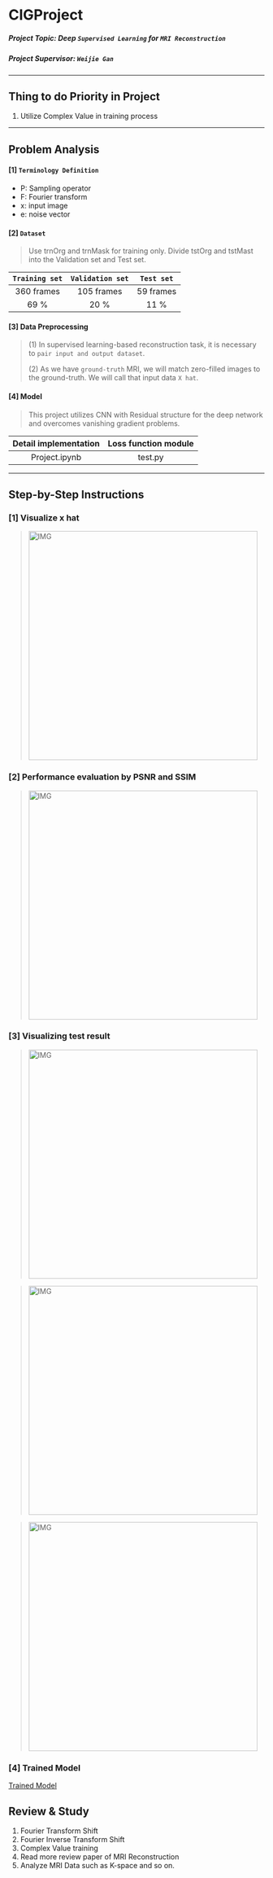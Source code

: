 # CIGProject

##### Project Topic:  Deep `Supervised Learning` for `MRI Reconstruction`

##### Project Supervisor: `Weijie Gan`

----
## Thing to do Priority in Project

1. Utilize Complex Value in training process
----

## Problem Analysis

#### [1] `Terminology Definition`
* P: Sampling operator
* F: Fourier transform
* x: input image
* e: noise vector



#### [2] `Dataset`

> Use trnOrg and trnMask for training only. Divide tstOrg and tstMast into the Validation set and Test set.

|      `Training set`  |         `Validation set` |      `Test set`  |
| :---:         |     :---:      |    :---:  |
| 360 frames    | 105 frames     | 59 frames |
| 69 %          | 20 %           | 11 %      |


#### [3] Data Preprocessing

> (1) In supervised learning-based reconstruction task, it is necessary to `pair input and output dataset`.
> 
> (2) As we have `ground-truth` MRI, we will match zero-filled images to the ground-truth. We will call that input data `X hat`.


#### [4] Model
> This project utilizes CNN with Residual structure for the deep network and overcomes vanishing gradient problems.



| Detail implementation  | Loss function module|
|          :---:         |          :---:      |
|       Project.ipynb    |         test.py     |


----


## Step-by-Step Instructions

### [1] Visualize x hat

> <img width="450" alt="IMG" src="https://user-images.githubusercontent.com/73331241/175949666-dd277fc1-9e96-4508-932c-935fb9f77cb0.png">

<!--
> <img width="450" alt="IMG" src="https://user-images.githubusercontent.com/73331241/175498260-77506634-dc1c-4194-b86b-f4d9671f3bfb.png">
-->

### [2] Performance evaluation by PSNR and SSIM

> <img width="450" alt="IMG" src="https://user-images.githubusercontent.com/73331241/176088132-40298521-2ac6-4d56-aaf8-074adcdaaacd.png">

### [3] Visualizing test result

> <img width="450" alt="IMG" src="https://user-images.githubusercontent.com/73331241/176088171-faab6e31-fbaa-45dd-b8e3-e25a53409e40.png">

> <img width="450" alt="IMG" src="https://user-images.githubusercontent.com/73331241/176088176-55728779-2b8c-4ceb-bcfc-cf8c070d2596.png">

> <img width="450" alt="IMG" src="https://user-images.githubusercontent.com/73331241/176088180-c8b486c0-e030-47d5-a804-11e50b429c38.png">

### [4] Trained Model

[Trained Model](https://drive.google.com/file/d/1QafuQNXkmo87cMRpaoJnZc6esszIXFpz/view?usp=sharing)



## Review & Study
1. Fourier Transform Shift
2. Fourier Inverse Transform Shift
3. Complex Value training
4. Read more review paper of MRI Reconstruction 
5. Analyze MRI Data such as K-space and so on.


<!--
How to get zero-filled images

Zero-Fill
Zero-Filling is the process of adding data points to the end of the FID before Fourier Transform.

Zero-Filling can improve data quality by increasing the amount of points per ppm in the processed data to better define the resonance. The added data points have 0 amplitude so the only change of the processed data is more discreet data points.

The Zero-Fill menu is located under the Processing tab then Zero-Fill/LP. LP is Linear Prediction which is discussed here:

[Things to do]
1. Define Loss function (Done)
2. Construct overall model architecture (including normalization)
3. Study how to implement ResNet from scratch
4. Plot grid
5. Separate dataset (Train / Validation / Test)


### Encountered Error - 1

RuntimeError: expected scalar type Double but found Float

Solution: use `.float()` when we transfer from numpy to torch tensor

```python
noisy_torch = torch.from_numpy(xHat).float()
```

conv2d() received an invalid combination of arguments

Solution: padding was floating point by mistake.



-->




